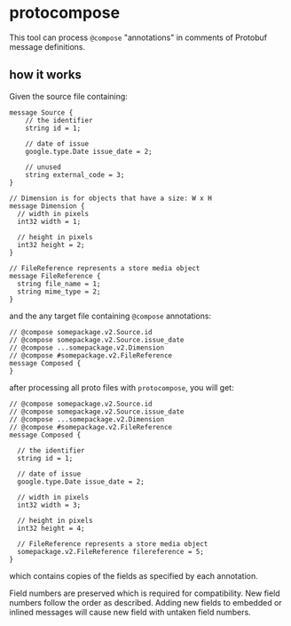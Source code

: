 # protocompose

This tool can process `@compose` "annotations" in comments of Protobuf message definitions.

## how it works

Given the source file containing:
```
message Source {
    // the identifier
    string id = 1;    

    // date of issue
    google.type.Date issue_date = 2;

    // unused
    string external_code = 3;
}

// Dimension is for objects that have a size: W x H
message Dimension {
  // width in pixels
  int32 width = 1;

  // height in pixels
  int32 height = 2;
}

// FileReference represents a store media object
message FileReference {
  string file_name = 1;
  string mime_type = 2;
}

```

and the any target file containing `@compose` annotations:

```
// @compose somepackage.v2.Source.id
// @compose somepackage.v2.Source.issue_date
// @compose ...somepackage.v2.Dimension
// @compose #somepackage.v2.FileReference
message Composed {
}
```

after processing all proto files with `protocompose`, you will get:

```
// @compose somepackage.v2.Source.id
// @compose somepackage.v2.Source.issue_date
// @compose ...somepackage.v2.Dimension
// @compose #somepackage.v2.FileReference
message Composed {
  
  // the identifier
  string id = 1;
  
  // date of issue
  google.type.Date issue_date = 2;

  // width in pixels
  int32 width = 3;

  // height in pixels
  int32 height = 4;

  // FileReference represents a store media object
  somepackage.v2.FileReference filereference = 5;
}
```
which contains copies of the fields as specified by each annotation.

Field numbers are preserved which is required for compatibility.
New field numbers follow the order as described.
Adding new fields to embedded or inlined messages will cause new field with untaken field numbers.